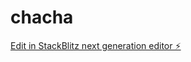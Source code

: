 # chacha

[Edit in StackBlitz next generation editor ⚡️](https://stackblitz.com/~/github.com/CAWilson94/chacha)